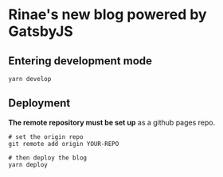 # Rinae's new blog powered by GatsbyJS

## Entering development mode

```shell
yarn develop
```

## Deployment

**The remote repository must be set up** as a github pages repo.

```shell
# set the origin repo
git remote add origin YOUR-REPO

# then deploy the blog
yarn deploy
```